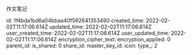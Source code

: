 作文笔记

id: 1f4bda1bd6a04bbaa40f592641353490
created_time: 2022-02-02T11:17:06.614Z
updated_time: 2022-02-02T11:17:06.614Z
user_created_time: 2022-02-02T11:17:06.614Z
user_updated_time: 2022-02-02T11:17:06.614Z
encryption_cipher_text: 
encryption_applied: 0
parent_id: 
is_shared: 0
share_id: 
master_key_id: 
icon: 
type_: 2